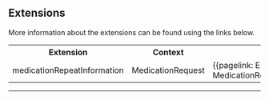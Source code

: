 ## Extensions

More information about the extensions can be found using the links below.

<table id="assets">
<tr>
<th width="30%">Extension</th>
<th width="30%">Context</th>
<th width="40%">Link</th>
</tr>
<tr>
<td>medicationRepeatInformation</td>
<td>MedicationRequest</td>
<td>{{pagelink: ExtensionUKCore-MedicationRepeatInformation}}</td>
</tr>
</table>

---